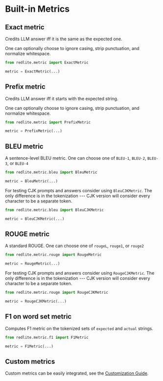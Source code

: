 # Built-in Metrics

## Exact metric

Credits LLM answer iff it is the same as the expected one.

One can optionally choose to ignore casing, strip punctuation, and normalize whitespace.

```python
from redlite.metric import ExactMetric

metric = ExactMetric(...)
```

## Prefix metric

Credits LLM answer iff it starts with the expected string.

One can optionally choose to ignore casing, strip punctuation, and normalize whitespace.

```python
from redlite.metric import PrefixMetric

metric = PrefixMetric(...)
```

## BLEU metric

A sentence-level BLEU metric. One can choose one of `BLEU-1`, `BLEU-2`, `BLEU-3`, or `BLEU-4`

```python
from redlite.metric.bleu import BleuMetric

metric = BleuMetric(...)
```

For testing CJK prompts and answers consider using `BleuCJKMetric`. The only difference is
in the tokenization --- CJK version will consider every character to be a separate token.

```python
from redlite.metric.bleu import BleuCJKMetric

metric = BleuCJKMetric(...)
```

## ROUGE metric

A standard ROUGE. One can choose one of `rougeL`, `rouge1`, or `rouge2`

```python
from redlite.metric.rouge import RougeMetric

metric = RougeMetric(...)
```

For testing CJK prompts and answers consider using `RougeCJKMetric`. The only difference is
in the tokenization --- CJK version will consider every character to be a separate token.

```python
from redlite.metric.rouge import RougeCJKMetric

metric = RougeCJKMetric(...)
```

## F1 on word set metric

Computes F1 metric on the tokenized sets of `expected` and `actual` strings.

```python
from redlite.metric.f1 import F1Metric

metric = F1Metric(...)
```

## Custom metrics

Custom metrics can be easily integrated, see the [Customization Guide](custom.md).
